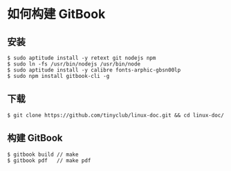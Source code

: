 
# 如何构建 GitBook

## 安装

    $ sudo aptitude install -y retext git nodejs npm
    $ sudo ln -fs /usr/bin/nodejs /usr/bin/node
    $ sudo aptitude install -y calibre fonts-arphic-gbsn00lp
    $ sudo npm install gitbook-cli -g

## 下载

    $ git clone https://github.com/tinyclub/linux-doc.git && cd linux-doc/

## 构建 GitBook

    $ gitbook build // make
    $ gitbook pdf   // make pdf
